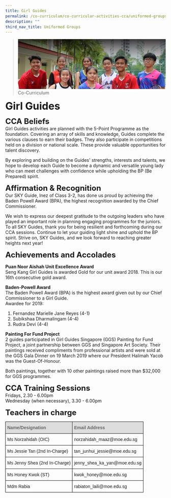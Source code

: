 ```yaml
---
title: Girl Guides
permalink: /co-curriculum/co-curricular-activities-cca/uniformed-groups/girl-guides
description: ""
third_nav_title: Uniformed Groups
---
```

>![](/images/About%20us.jpg)
>Co-Curriculum

**<font size=6>Girl Guides</font>**

**<font size=5>CCA Beliefs</font>**<br>
Girl Guides activities are planned with the 5-Point Programme as the foundation. Covering an array of skills and knowledge, Guides complete the various clauses to earn their badges. They also participate in competitions held on a division or national scale. These provide valuable opportunities for talent discovery. 

  

By exploring and building on the Guides' strengths, interests and talents, we hope to develop each Guide to become a dynamic and versatile young lady who can meet challenges with confidence while upholding the BP (Be Prepared) spirit. 

  
**<font size=5>Affirmation & Recognition</font>**<br>
Our SKY Guide, Inez of Class 3-2, has done us proud by achieving the Baden Powell Award (BPA), the highest recognition awarded by the Chief Commissioner. 

  

We wish to express our deepest gratitude to the outgoing leaders who have played an important role in planning engaging programmes for the juniors. To all SKY Guides, thank you for being resilient and forthcoming during our CCA sessions. Continue to let your guiding light shine and uphold the BP spirit. Strive on, SKY Guides, and we look forward to reaching greater heights next year!

  
**<font size=5>Achievements and Accolades</font>**<br>

**Puan Noor Aishah Unit Excellence Award**<br>
Seng Kang Girl Guides is awarded Gold for our unit award 2018. This is our 16th consecutive gold award.

  

**Baden-Powell Award**<br>
The Baden Powell Award (BPA) is the highest award given out by our Chief Commissioner to a Girl Guide.<br>
Awardee for 2019:
1) Fernandez Marielle Jane Reyes (4-1)
2) Subikshaa Dharmalingam (4-4)
3) Rudra Devi (4-4)

  

**Painting For Fund Project**<br>
2 guides participated in Girl Guides Singapore (GGS) Painting for Fund Project, a joint partnership between GGS and Singapore Art Society. Their paintings received compliments from professional artists and were sold at the GGS Gala Dinner on 19 March 2019 where our President Halimah Yacob was the Guest-Of-Honour.

  

Both paintings, together with 10 other paintings raised more than $32,000 for GGS programmes.

**<font size=5>CCA Training Sessions</font>**<br>
Fridays, 2.30 - 6.00pm<br>
Wednesday (when necessary), 3.30 - 6.00pm

**<font size=5>Teachers in charge</font>**<br>
<table style="border-collapse:collapse;border-spacing:0" class="tg"><thead><tr><th style="background-color:#DDD;border-color:black;border-style:solid;border-width:1px;color:#666;font-family:Arial, sans-serif;font-size:14px;font-weight:bold;overflow:hidden;padding:10px 5px;text-align:left;vertical-align:middle;word-break:normal"><span style="color:#666;background-color:#DDD">Name/Designation</span></th><th style="background-color:#DDD;border-color:black;border-style:solid;border-width:1px;color:#666;font-family:Arial, sans-serif;font-size:14px;font-weight:bold;overflow:hidden;padding:10px 5px;text-align:left;vertical-align:middle;word-break:normal"><span style="color:#666;background-color:#DDD">Email Address</span></th></tr></thead><tbody><tr><td style="border-color:black;border-style:solid;border-width:1px;font-family:Arial, sans-serif;font-size:14px;overflow:hidden;padding:10px 5px;text-align:left;vertical-align:middle;word-break:normal">Ms Norzahidah (OIC)</td><td style="border-color:black;border-style:solid;border-width:1px;font-family:Arial, sans-serif;font-size:14px;overflow:hidden;padding:10px 5px;text-align:left;vertical-align:middle;word-break:normal">norzahidah_maaz@moe.edu.sg</td></tr><tr><td style="border-color:black;border-style:solid;border-width:1px;font-family:Arial, sans-serif;font-size:14px;overflow:hidden;padding:10px 5px;text-align:left;vertical-align:middle;word-break:normal">Ms Jessie Tan (2nd In-Charge)</td><td style="border-color:black;border-style:solid;border-width:1px;font-family:Arial, sans-serif;font-size:14px;overflow:hidden;padding:10px 5px;text-align:left;vertical-align:middle;word-break:normal">tan_junhui_jessie@moe.edu.sg</td></tr><tr><td style="border-color:black;border-style:solid;border-width:1px;font-family:Arial, sans-serif;font-size:14px;overflow:hidden;padding:10px 5px;text-align:left;vertical-align:middle;word-break:normal">Ms Jenny Shea (2nd In-Charge)</td><td style="border-color:black;border-style:solid;border-width:1px;font-family:Arial, sans-serif;font-size:14px;overflow:hidden;padding:10px 5px;text-align:left;vertical-align:middle;word-break:normal">jenny_shea_ka_yan@moe.edu.sg</td></tr><tr><td style="border-color:black;border-style:solid;border-width:1px;font-family:Arial, sans-serif;font-size:14px;overflow:hidden;padding:10px 5px;text-align:left;vertical-align:middle;word-break:normal">Ms Honey Kwok (ST)</td><td style="border-color:black;border-style:solid;border-width:1px;font-family:Arial, sans-serif;font-size:14px;overflow:hidden;padding:10px 5px;text-align:left;vertical-align:middle;word-break:normal">kwok_honey@moe.edu.sg</td></tr><tr><td style="border-color:black;border-style:solid;border-width:1px;font-family:Arial, sans-serif;font-size:14px;overflow:hidden;padding:10px 5px;text-align:left;vertical-align:middle;word-break:normal">Mdm Rabia </td><td style="border-color:black;border-style:solid;border-width:1px;font-family:Arial, sans-serif;font-size:14px;overflow:hidden;padding:10px 5px;text-align:left;vertical-align:middle;word-break:normal">rabiaton_laili@moe.edu.sg</td></tr></tbody></table>